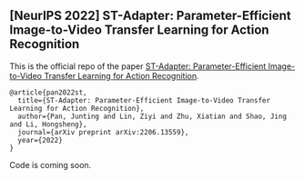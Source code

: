 ## [NeurIPS 2022] ST-Adapter: Parameter-Efficient Image-to-Video Transfer Learning for Action Recognition

This is the official repo of the paper [ST-Adapter: Parameter-Efficient Image-to-Video Transfer Learning for Action Recognition](https://arxiv.org/abs/2206.13559).

```
@article{pan2022st,
  title={ST-Adapter: Parameter-Efficient Image-to-Video Transfer Learning for Action Recognition},
  author={Pan, Junting and Lin, Ziyi and Zhu, Xiatian and Shao, Jing and Li, Hongsheng},
  journal={arXiv preprint arXiv:2206.13559},
  year={2022}
}
```

Code is coming soon.
